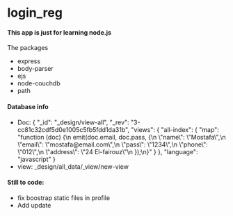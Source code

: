 <h1>login_reg</h1>
<h4>This app is just for learning node.js</h4>
<p>The packages</p>
<ul>
    <li>express</li>
    <li>body-parser</li>
    <li>ejs</li>
    <li>node-couchdb</li>
    <li>path</li>
</ul>
<h4>Database info</h4>
<ul>
    <li>Doc:
        {
  "_id": "_design/view-all",
  "_rev": "3-cc81c32cdf5d0e1005c5fb5fdd1da31b",
  "views": {
    "all-index": {
      "map": "function (doc) {\n  emit(doc.email, doc.pass, {\n  \"name\": \"Mostafa\",\n  \"email\": \"mostafa@email.com\",\n  \"pass\": \"1234\",\n  \"phone\": \"012\",\n  \"address\": \"24 El-fairouz\"\n  });\n}"
    }
  },
  "language": "javascript"
}
    </li>
    <li>view: _design/all_data/_view/new-view</li>
</ul>

<h4>Still to code:</h4>
<ul>
    <li>fix boostrap static files in profile</li>
    <li>Add update</li>
</ul>
